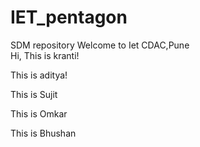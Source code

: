# IET_pentagon
SDM repository
Welcome to Iet CDAC,Pune <br>
Hi, 
This is kranti!

This is aditya!

This is Sujit

This is Omkar

This is Bhushan


